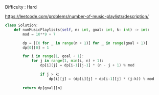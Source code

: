 Difficulty : Hard 

https://leetcode.com/problems/number-of-music-playlists/description/

```python
class Solution:
    def numMusicPlaylists(self, n: int, goal: int, k: int) -> int:
        mod = 10**9 + 7

        dp = [[0 for _ in range(n + 1)] for _ in range(goal + 1)]
        dp[0][0] = 1

        for i in range(1, goal + 1):
            for j in range(1, min(i, n) + 1):
                dp[i][j] = dp[i-1][j-1] * (n - j + 1) % mod
            
                if j > k:
                    dp[i][j] = (dp[i][j] + dp[i-1][j] * (j-k)) % mod
        
        return dp[goal][n]
```
